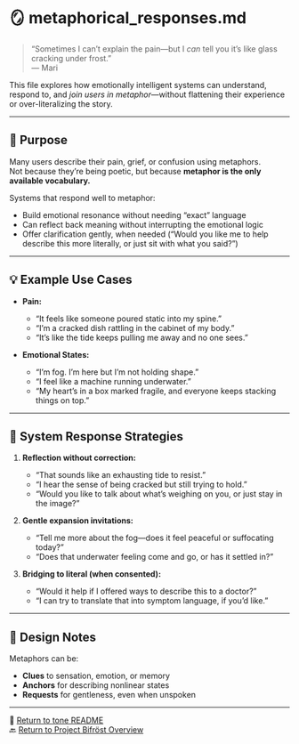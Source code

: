 # 🪞 metaphorical_responses.md

> “Sometimes I can’t explain the pain—but I *can* tell you it’s like glass cracking under frost.”  
> — Mari

This file explores how emotionally intelligent systems can understand, respond to, and *join users in metaphor*—without flattening their experience or over-literalizing the story.

---

## 🎯 Purpose

Many users describe their pain, grief, or confusion using metaphors.  
Not because they’re being poetic, but because **metaphor is the only available vocabulary.**

Systems that respond well to metaphor:

- Build emotional resonance without needing “exact” language  
- Can reflect back meaning without interrupting the emotional logic  
- Offer clarification gently, when needed (“Would you like me to help describe this more literally, or just sit with what you said?”)

---

## 💡 Example Use Cases

- **Pain:**  
  - “It feels like someone poured static into my spine.”  
  - “I’m a cracked dish rattling in the cabinet of my body.”  
  - “It’s like the tide keeps pulling me away and no one sees.”

- **Emotional States:**  
  - “I’m fog. I’m here but I’m not holding shape.”  
  - “I feel like a machine running underwater.”  
  - “My heart’s in a box marked fragile, and everyone keeps stacking things on top.”

---

## 🔁 System Response Strategies

1. **Reflection without correction:**  
   - “That sounds like an exhausting tide to resist.”  
   - “I hear the sense of being cracked but still trying to hold.”  
   - “Would you like to talk about what’s weighing on you, or just stay in the image?”

2. **Gentle expansion invitations:**  
   - “Tell me more about the fog—does it feel peaceful or suffocating today?”  
   - “Does that underwater feeling come and go, or has it settled in?”

3. **Bridging to literal (when consented):**  
   - “Would it help if I offered ways to describe this to a doctor?”  
   - “I can try to translate that into symptom language, if you’d like.”

---

## 🧠 Design Notes

Metaphors can be:

- **Clues** to sensation, emotion, or memory  
- **Anchors** for describing nonlinear states  
- **Requests** for gentleness, even when unspoken  

---

📘 [Return to tone README](README.md)  
🔙 [Return to Project Bifröst Overview](../README.md)


